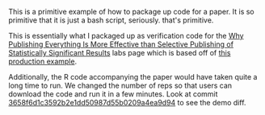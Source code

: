 This is a primitive example of how to package up code for a paper. It is so
primitive that it is just a bash script, seriously. that's primitive.

This is essentially what I packaged up as verification code for the [Why
Publishing Everything Is More Effective than Selective Publishing of
Statistically Significant
Results](http://labs.researchcompendia.org/compendia/2014.6/) labs page which
is based off of [this production example](http://researchcompendia.org/compendia/418/).

Additionally, the R code accompanying the paper would have taken quite a
long time to run. We changed the number of reps so that users can download
the code and run it in a few minutes. Look at commit [3658f6d1c3592b2e1dd50987d55b0209a4ea9d94](https://github.com/researchcompendia/labs-2014-6/commit/3658f6d1c3592b2e1dd50987d55b0209a4ea9d94) to see the demo diff.

